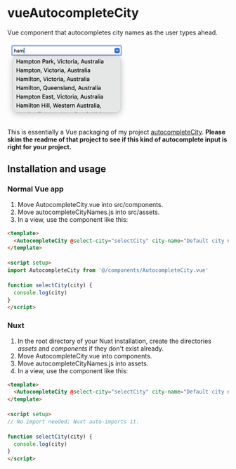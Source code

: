 # vueAutocompleteCity

Vue component that autocompletes city names as the user types ahead.

<img src="screenshot.png" width="272" height="178" alt="Screenshot" />

This is essentially a Vue packaging of my project [autocompleteCity](https://github.com/kode95/autocompleteCity). **Please skim the readme of that project to see if this kind of autocomplete input is right for your project.**

## Installation and usage

### Normal Vue app

1. Move AutocompleteCity.vue into src/components.
1. Move autocompleteCityNames.js into src/assets.
1. In a view, use the component like this:
```html
<template>
  <AutocompleteCity @select-city="selectCity" city-name="Default city name" />
</template>

<script setup>
import AutocompleteCity from '@/components/AutocompleteCity.vue'

function selectCity(city) {
  console.log(city)
}
</script>
```

### Nuxt

1. In the root directory of your Nuxt installation, create the directories *assets* and *components* if they don't exist already.
1. Move AutocompleteCity.vue into components.
1. Move autocompleteCityNames.js into assets.
1. In a view, use the component like this:
```html
<template>
  <AutocompleteCity @select-city="selectCity" city-name="Default city name" />
</template>

<script setup>
// No import needed; Nuxt auto-imports it.

function selectCity(city) {
  console.log(city)
}
</script>
```